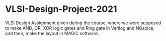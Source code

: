 # VLSI-Design-Project-2021

VLSI Design Assignment given during the course, where we were supposed to make AND, OR, XOR logic gates and Ring gate in Verilog and NGspice, and then, make the layout in MAGIC software. 
